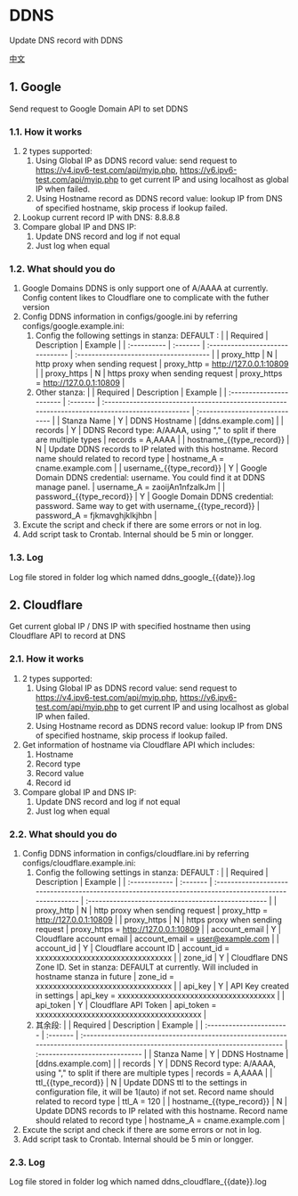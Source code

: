 # DDNS

Update DNS record with DDNS

[中文](./README.md)

## 1. Google

Send request to Google Domain API to set DDNS

### 1.1. How it works

1. 2 types supported:
   1. Using Global IP as DDNS record value: send request to <https://v4.ipv6-test.com/api/myip.php>, <https://v6.ipv6-test.com/api/myip.php> to get current IP and using localhost as global IP when failed.
   2. Using Hostname record as DDNS record value: lookup IP from DNS of specified hostname, skip process if lookup failed.
2. Lookup current record IP with DNS: 8.8.8.8
3. Compare global IP and DNS IP:
   1. Update DNS record and log if not equal
   2. Just log when equal

### 1.2. What should you do

1. Google Domains DDNS is only support one of A/AAAA at currently. Config content likes to Cloudflare one to complicate with the futher version
2. Config DDNS information in configs/google.ini by referring configs/google.example.ini:
   1. Config the following settings in stanza: DEFAULT :
      |             | Required | Description                      | Example                                |
      | :---------- | :------- | :------------------------------- | :------------------------------------- |
      | proxy_http  | N        | http proxy when sending request  | proxy_http = <http://127.0.0.1:10809>  |
      | proxy_https | N        | https proxy when sending request | proxy_https = <http://127.0.0.1:10809> |
   2. Other stanza:
      |                          | Required | Description                                                                                     | Example                        |
      | :----------------------- | :------- | :---------------------------------------------------------------------------------------------- | :----------------------------- |
      | Stanza Name              | Y        | DDNS Hostname                                                                                   | [ddns.example.com]             |
      | records                  | Y        | DDNS Record type: A/AAAA, using "," to split if there are multiple types                        | records = A,AAAA               |
      | hostname_{{type_record}} | N        | Update DDNS records to IP related with this hostname. Record name should related to record type | hostname_A = cname.example.com |
      | username_{{type_record}} | Y        | Google Domain DDNS credential: username. You could find it at DDNS manage panel.                | username_A = zaoijAn1nfzalkJm  |
      | password_{{type_record}} | Y        | Google Domain DDNS credential: password. Same way to get with username_{{type_record}}          | password_A = fjkmavghjklkjhbn  |
3. Excute the script and check if there are some errors or not in log.
4. Add script task to Crontab. Internal should be 5 min or longger.

### 1.3. Log

Log file stored in folder log which named ddns_google_{{date}}.log

## 2. Cloudflare

Get current global IP / DNS IP with specified hostname then using Cloudflare API to record at DNS

### 2.1. How it works

1. 2 types supported:
   1. Using Global IP as DDNS record value: send request to <https://v4.ipv6-test.com/api/myip.php>, <https://v6.ipv6-test.com/api/myip.php> to get current IP and using localhost as global IP when failed.
   2. Using Hostname record as DDNS record value: lookup IP from DNS of specified hostname, skip process if lookup failed.
2. Get information of hostname via Cloudflare API which includes:
   1. Hostname
   2. Record type
   3. Record value
   4. Record id
3. Compare global IP and DNS IP:
   1. Update DNS record and log if not equal
   2. Just log when equal

### 2.2. What should you do

1. Config DDNS information in configs/cloudflare.ini by referring configs/cloudflare.example.ini:
   1. Config the following settings in stanza: DEFAULT :
      |               | Required | Description                                                                                             | Example                                             |
      | :------------ | :------- | :------------------------------------------------------------------------------------------------------ | :-------------------------------------------------- |
      | proxy_http    | N        | http proxy when sending request                                                                         | proxy_http = <http://127.0.0.1:10809>               |
      | proxy_https   | N        | https proxy when sending request                                                                        | proxy_https = <http://127.0.0.1:10809>              |
      | account_email | Y        | Cloudflare account email                                                                                | account_email = user@example.com                    |
      | account_id    | Y        | Cloudflare account ID                                                                                   | account_id = xxxxxxxxxxxxxxxxxxxxxxxxxxxxxxxx       |
      | zone_id       | Y        | Cloudflare DNS Zone ID. Set in stanza: DEFAULT at currently. Will included in hostname stanza in future | zone_id = xxxxxxxxxxxxxxxxxxxxxxxxxxxxxxxx          |
      | api_key       | Y        | API Key created in settings                                                                             | api_key = xxxxxxxxxxxxxxxxxxxxxxxxxxxxxxxxxxxxx     |
      | api_token     | Y        | Cloudflare API Token                                                                                    | api_token = xxxxxxxxxxxxxxxxxxxxxxxxxxxxxxxxxxxxxxx |
   2. 其余段:
      |                          | Required | Description                                                                                                                     | Example                        |
      | :----------------------- | :------- | :------------------------------------------------------------------------------------------------------------------------------ | :----------------------------- |
      | Stanza Name              | Y        | DDNS Hostname                                                                                                                   | [ddns.example.com]             |
      | records                  | Y        | DDNS Record type: A/AAAA, using "," to split if there are multiple types                                                        | records = A,AAAA               |
      | ttl_{{type_record}}      | N        | Update DDNS ttl to the settings in configuration file, it will be 1(auto) if not set. Record name should related to record type | ttl_A = 120                    |
      | hostname_{{type_record}} | N        | Update DDNS records to IP related with this hostname. Record name should related to record type                                 | hostname_A = cname.example.com |
2. Excute the script and check if there are some errors or not in log.
3. Add script task to Crontab. Internal should be 5 min or longger.

### 2.3. Log

Log file stored in folder log which named ddns_cloudflare_{{date}}.log
